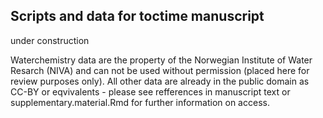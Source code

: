 ## Scripts and data for toctime manuscript 
under construction 

Waterchemistry data are the property of the Norwegian Institute of Water Resarch (NIVA) and can not be used without permission (placed here for review purposes only). All other data are already in the public domain as CC-BY or eqvivalents - please see refferences in manuscript text or supplementary.material.Rmd for further information on access. 
